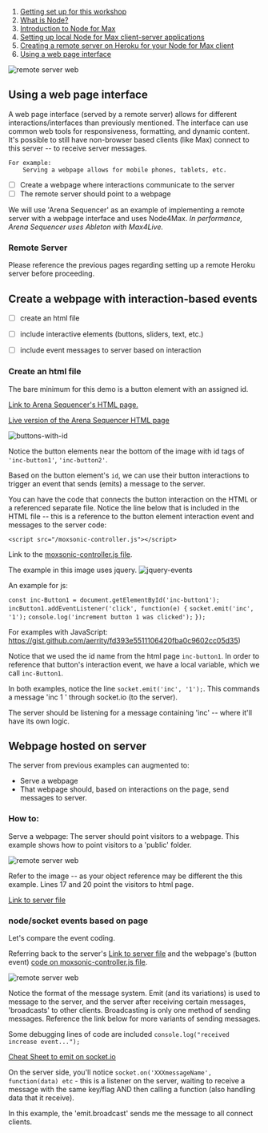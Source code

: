 1. [Getting set up for this workshop](index.md)
2. [What is Node?](2what-is-node.md)
3. [Introduction to Node for Max](3intro-to-node4max.md)
4. [Setting up local Node for Max client-server applications](4local-example.md)
5. [Creating a remote server on Heroku for your Node for Max client](5remote-example.md)
6. [Using a web page interface](6web-interface-example.md)

![remote server web](/images/Remote-web@2x.png)
## Using a web page interface

A web page interface (served by a remote server) allows for different interactions/interfaces than previously mentioned. The interface can use common web tools for responsiveness, formatting, and dynamic content. It's possible to still have non-browser based clients (like Max) connect to this server -- to receive server messages.

	For example: 
		Serving a webpage allows for mobile phones, tablets, etc. 

- [ ] Create a webpage where interactions communicate to the server
- [ ] The remote server should point to a webpage
		 
We will use 'Arena Sequencer' as an example of implementing a remote server with a webpage interface and uses Node4Max. *In performance, Arena Sequencer uses Ableton with Max4Live.*

### Remote Server
Please reference the previous pages regarding setting up a remote Heroku server before proceeding. 

## Create a webpage with interaction-based events
- [ ] create an html file
- [ ] include interactive elements (buttons, sliders, text, etc.) 
- [ ] include event messages to server based on interaction 

	
### Create an html file
The bare minimum for this demo is a button element with an assigned id. 

[Link to Arena Sequencer's HTML page.](/remote-server-web-demo/public/index.html)

[Live version of the Arena Sequencer HTML page](http://moxsonicapp.herokuapp.com)

![buttons-with-id](/images/buttons-with-id.png)

Notice the button elements near the bottom of the image with id tags of `'inc-button1'`, `'inc-button2'`.

Based on the button element's `id`, we can use their button interactions to trigger an event that sends (emits) a message to the server. 

You can have the code that connects the button interaction on the HTML or a referenced separate file. Notice the line below that is included in the HTML file -- this is a reference to the button element interaction event and messages to the server code: 

  `<script src="/moxsonic-controller.js"></script>`

Link to the [moxsonic-controller.js file](/remote-server-web-demo/public/moxsonic-controller.js). 

The example in this image uses jquery. 
![jquery-events](/images/jquery-events.png)

An example for js:

`const inc-Button1 = document.getElementById('inc-button1');`
`incButton1.addEventListener('click', function(e) {`
	`socket.emit('inc', '1');`
  `console.log('increment button 1 was clicked');`
`});`

For examples with JavaScript: https://gist.github.com/aerrity/fd393e5511106420fba0c9602cc05d35)

Notice that we used the id name from the html page `inc-button1`. In order to reference that button's interaction event, we have a local variable, which we call `inc-Button1`.

In both examples, notice the line `socket.emit('inc', '1');`. This commands a message 'inc 1 ' through socket.io (to the server).

The server should be listening for a message containing 'inc' -- where it'll have its own logic.

## Webpage hosted on server
The server from previous examples can augmented to:

- Serve a webpage
- That webpage should, based on interactions on the page, send messages to server.

### How to:
Serve a webpage:
The server should point visitors to a webpage. This example shows how to point visitors to a 'public' folder. 

![remote server web](/images/server-top.png)

Refer to the image -- as your object reference may be different the this example. Lines 17 and 20 point the visitors to html page.

[Link to server file](/remote-server-web-demo/app.js)

### node/socket events based on page 
Let's compare the event coding.

Referring back to the server's [Link to server file](/remote-server-web-demo/app.js) and the webpage's (button event) [code on moxsonic-controller.js file](/remote-server-web-demo/public/moxsonic-controller.js). 

![remote server web](/images/emits.png)

Notice the format of the message system. Emit (and its variations) is used to message to the server, and the server after receiving certain messages, 'broadcasts' to other clients. Broadcasting is only one method of sending messages. Reference the link below for more variants of sending messages.

Some debugging lines of code are included `console.log("received increase event...");`

[Cheat Sheet to emit on socket.io](https://socket.io/docs/emit-cheatsheet/)

On the server side, you'll notice `socket.on('XXXmessageName', function(data) etc` - this is a listener on the server, waiting to receive a message with the same key/flag AND then calling a function (also handling data that it receive).

In this example, the 'emit.broadcast' sends me the message to all connect clients.

